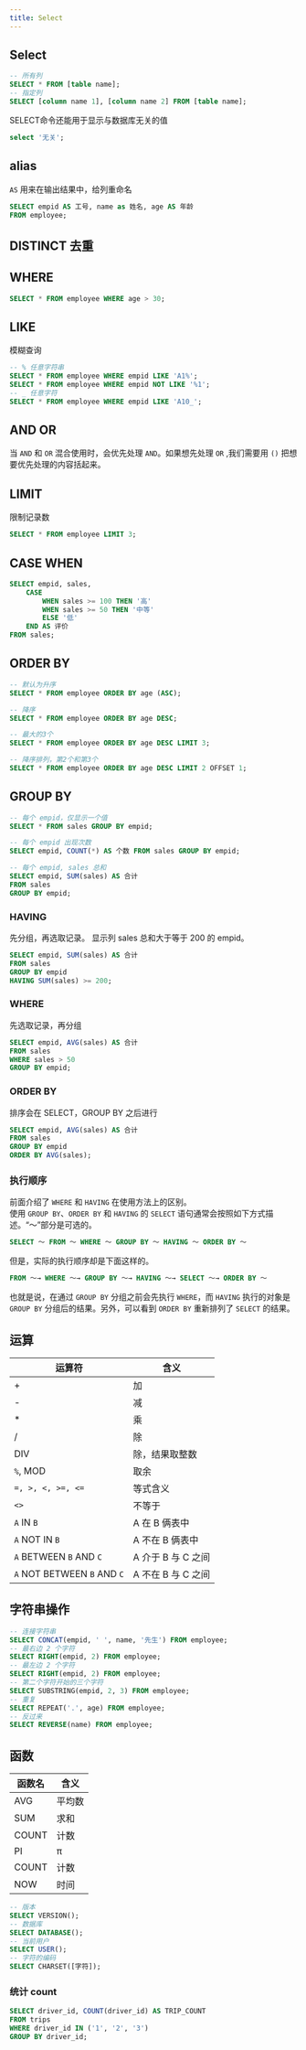```yaml
---
title: Select
---
```


## Select
``` sql
-- 所有列
SELECT * FROM [table name];
-- 指定列
SELECT [column name 1], [column name 2] FROM [table name];
```

SELECT命令还能用于显示与数据库无关的值
``` sql
select '无关';
```

## alias
`AS` 用来在输出结果中，给列重命名
```sql
SELECT empid AS 工号, name as 姓名, age AS 年龄
FROM employee;
```

## DISTINCT 去重


## WHERE
``` sql
SELECT * FROM employee WHERE age > 30;
```

## LIKE
模糊查询
```sql
-- % 任意字符串
SELECT * FROM employee WHERE empid LIKE 'A1%';
SELECT * FROM employee WHERE empid NOT LIKE '%1';
-- _ 任意字符
SELECT * FROM employee WHERE empid LIKE 'A10_';
```

## AND OR
当 `AND` 和 `OR` 混合使用时，会优先处理 `AND`。如果想先处理 `OR` ,我们需要用 `()` 把想要优先处理的内容括起来。

## LIMIT
限制记录数
```sql
SELECT * FROM employee LIMIT 3;
```


## CASE WHEN
``` sql
SELECT empid, sales,
    CASE
        WHEN sales >= 100 THEN '高'
        WHEN sales >= 50 THEN '中等'
        ELSE '低' 
    END AS 评价
FROM sales;
```


## ORDER BY
```sql
-- 默认为升序
SELECT * FROM employee ORDER BY age (ASC);

-- 降序
SELECT * FROM employee ORDER BY age DESC;

-- 最大的3个
SELECT * FROM employee ORDER BY age DESC LIMIT 3;

-- 降序排列，第2个和第3个
SELECT * FROM employee ORDER BY age DESC LIMIT 2 OFFSET 1;
```

## GROUP BY
```sql
-- 每个 empid，仅显示一个值
SELECT * FROM sales GROUP BY empid;

-- 每个 empid 出现次数
SELECT empid, COUNT(*) AS 个数 FROM sales GROUP BY empid;

-- 每个 empid, sales 总和
SELECT empid, SUM(sales) AS 合计
FROM sales
GROUP BY empid;
```

### HAVING
先分组，再选取记录。
显示列 sales 总和大于等于 200 的 empid。
```sql
SELECT empid, SUM(sales) AS 合计
FROM sales
GROUP BY empid
HAVING SUM(sales) >= 200;
```

### WHERE
先选取记录，再分组
```sql
SELECT empid, AVG(sales) AS 合计
FROM sales
WHERE sales > 50
GROUP BY empid;
```

### ORDER BY
排序会在 SELECT，GROUP BY 之后进行
```sql
SELECT empid, AVG(sales) AS 合计
FROM sales
GROUP BY empid
ORDER BY AVG(sales);
```

### 执行顺序
前面介绍了 `WHERE` 和 `HAVING` 在使用方法上的区别。  
使用 `GROUP BY`、`ORDER BY` 和 `HAVING` 的 `SELECT` 语句通常会按照如下方式描述。“～”部分是可选的。  
```sql
SELECT ～ FROM ～ WHERE ～ GROUP BY ～ HAVING ～ ORDER BY ～
```
但是，实际的执行顺序却是下面这样的。
```sql
FROM ～→ WHERE ～→ GROUP BY ～→ HAVING ～→ SELECT ～→ ORDER BY ～
```
也就是说，在通过 `GROUP BY` 分组之前会先执行 `WHERE`，而 `HAVING` 执行的对象是 `GROUP BY` 分组后的结果。另外，可以看到 `ORDER BY` 重新排列了 `SELECT` 的结果。





## 运算
| 运算符                      | 含义               |
| --------------------------- | ------------------ |
| +                           | 加                 |
| -                           | 减                 |
| *                           | 乘                 |
| /                           | 除                 |
| DIV                         | 除，结果取整数     |
| `%`, MOD                      | 取余               |
| `=, >, <, >=, <=`             | 等式含义           |
| `<>`                        | 不等于             |
| `A` IN `B`                  | A 在 B 俩表中      |
| `A` NOT IN `B`              | A  不在 B 俩表中   |
| `A` BETWEEN `B` AND `C`     | A 介于 B 与 C 之间 |
| `A` NOT BETWEEN `B` AND `C` | A 不在 B 与 C 之间 |


## 字符串操作
```sql
-- 连接字符串
SELECT CONCAT(empid, ' ', name, '先生') FROM employee;
-- 最右边 2 个字符
SELECT RIGHT(empid, 2) FROM employee;
-- 最左边 2 个字符
SELECT RIGHT(empid, 2) FROM employee;
-- 第二个字符开始的三个字符
SELECT SUBSTRING(empid, 2, 3) FROM employee;
-- 重复
SELECT REPEAT('.', age) FROM employee;
-- 反过来
SELECT REVERSE(name) FROM employee;
```




## 函数
| 函数名 | 含义   |
| ------ | ------ |
| AVG    | 平均数 |
| SUM    | 求和   |
| COUNT  | 计数   |
| PI     | π      |
| COUNT  | 计数   |
| NOW    | 时间   |

```sql
-- 版本
SELECT VERSION();
-- 数据库
SELECT DATABASE();
-- 当前用户
SELECT USER();
-- 字符的编码
SELECT CHARSET([字符]);
```


### 统计 count

```sql
SELECT driver_id, COUNT(driver_id) AS TRIP_COUNT
FROM trips
WHERE driver_id IN ('1', '2', '3')
GROUP BY driver_id;
```
